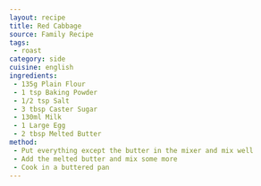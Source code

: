 ```yaml
---
layout: recipe
title: Red Cabbage
source: Family Recipe
tags:
 - roast
category: side
cuisine: english
ingredients:
 - 135g Plain Flour
 - 1 tsp Baking Powder
 - 1/2 tsp Salt
 - 3 tbsp Caster Sugar
 - 130ml Milk
 - 1 Large Egg
 - 2 tbsp Melted Butter
method:
 - Put everything except the butter in the mixer and mix well
 - Add the melted butter and mix some more
 - Cook in a buttered pan
---
```

